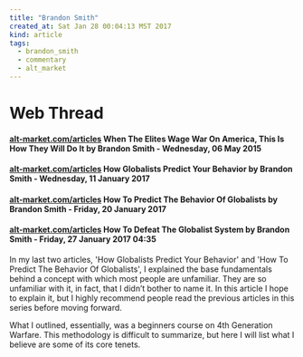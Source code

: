 ```yaml
---
title: "Brandon Smith"
created_at: Sat Jan 28 00:04:13 MST 2017
kind: article
tags:
  - brandon_smith
  - commentary
  - alt_market
---
```


<h1>Web Thread</h1>

<h4>
  <a href="http://www.alt-market.com/articles/2588-when-the-elites-wage-war-on-america-this-is-how-they-will-do-it" target="_blank">alt-market.com/articles</a>
  When The Elites Wage War On America, This Is How They Will Do It by Brandon Smith - Wednesday, 06 May 2015
</h4>

<h4>
  <a href="http://www.alt-market.com/articles/3107-how-globalists-predict-your-behavior" target="_blank">alt-market.com/articles</a>
  How Globalists Predict Your Behavior by Brandon Smith - Wednesday, 11 January 2017
</h4>

<h4>
  <a href="http://alt-market.com/articles/3112-how-to-predict-the-behavior-of-globalists" target="_blank">alt-market.com/articles</a>
  How To Predict The Behavior Of Globalists by Brandon Smith - Friday, 20 January 2017
</h4>

<h4>
  <a href="http://www.alt-market.com/articles/3116-how-to-defeat-the-globalist-system" target="_blank">alt-market.com/articles</a>
  How To Defeat The Globalist System by Brandon Smith - Friday, 27 January 2017 04:35
</h4>

In my last two articles, 'How Globalists Predict Your Behavior' and 'How
To Predict The Behavior Of Globalists', I explained the base fundamentals
behind a concept with which most people are unfamiliar. They are so
unfamiliar with it, in fact, that I didn’t bother to name it. In this
article I hope to explain it, but I highly recommend people read the
previous articles in this series before moving forward.

What I outlined, essentially, was a beginners course on 4th Generation
Warfare. This methodology is difficult to summarize, but here I will
list what I believe are some of its core tenets.

<!--
html boilerplate
<a href="" target="_blank"></a>
<a name=""></a>
<img src="" width="400px">
<ul>
  <li></li>
</ul>
<pre>
</pre>
<pre><code>
</code></pre>
<math xmlns='http://www.w3.org/1998/Math/MathML' display='block'>
</math>
-->
